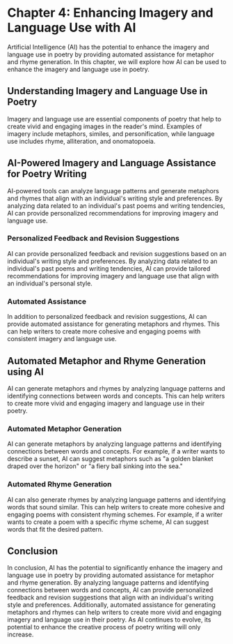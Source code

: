 Chapter 4: Enhancing Imagery and Language Use with AI
=====================================================

Artificial Intelligence (AI) has the potential to enhance the imagery and language use in poetry by providing automated assistance for metaphor and rhyme generation. In this chapter, we will explore how AI can be used to enhance the imagery and language use in poetry.

Understanding Imagery and Language Use in Poetry
------------------------------------------------

Imagery and language use are essential components of poetry that help to create vivid and engaging images in the reader's mind. Examples of imagery include metaphors, similes, and personification, while language use includes rhyme, alliteration, and onomatopoeia.

AI-Powered Imagery and Language Assistance for Poetry Writing
-------------------------------------------------------------

AI-powered tools can analyze language patterns and generate metaphors and rhymes that align with an individual's writing style and preferences. By analyzing data related to an individual's past poems and writing tendencies, AI can provide personalized recommendations for improving imagery and language use.

### Personalized Feedback and Revision Suggestions

AI can provide personalized feedback and revision suggestions based on an individual's writing style and preferences. By analyzing data related to an individual's past poems and writing tendencies, AI can provide tailored recommendations for improving imagery and language use that align with an individual's personal style.

### Automated Assistance

In addition to personalized feedback and revision suggestions, AI can provide automated assistance for generating metaphors and rhymes. This can help writers to create more cohesive and engaging poems with consistent imagery and language use.

Automated Metaphor and Rhyme Generation using AI
------------------------------------------------

AI can generate metaphors and rhymes by analyzing language patterns and identifying connections between words and concepts. This can help writers to create more vivid and engaging imagery and language use in their poetry.

### Automated Metaphor Generation

AI can generate metaphors by analyzing language patterns and identifying connections between words and concepts. For example, if a writer wants to describe a sunset, AI can suggest metaphors such as "a golden blanket draped over the horizon" or "a fiery ball sinking into the sea."

### Automated Rhyme Generation

AI can also generate rhymes by analyzing language patterns and identifying words that sound similar. This can help writers to create more cohesive and engaging poems with consistent rhyming schemes. For example, if a writer wants to create a poem with a specific rhyme scheme, AI can suggest words that fit the desired pattern.

Conclusion
----------

In conclusion, AI has the potential to significantly enhance the imagery and language use in poetry by providing automated assistance for metaphor and rhyme generation. By analyzing language patterns and identifying connections between words and concepts, AI can provide personalized feedback and revision suggestions that align with an individual's writing style and preferences. Additionally, automated assistance for generating metaphors and rhymes can help writers to create more vivid and engaging imagery and language use in their poetry. As AI continues to evolve, its potential to enhance the creative process of poetry writing will only increase.
